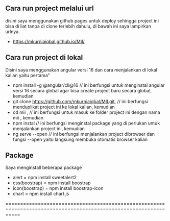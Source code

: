 ## Cara run project melalui url
disini saya menggunakan github pages untuk deploy sehingga project ini bisa di liat tanpa di clone terlebih dahulu, di bawah ini saya lampirkan urlnya.
- https://mkurniaiqbal.github.io/MII/

## Cara run project di lokal
Disini saya menggunakan angular versi 16
dan cara menjalankan di lokal kalian yaitu pertama"
- npm install -g @angular/cli@16 // ini berfungsi untuk menginstal angular versi 16 secara global agar bisa create project baru secara global, kemudian
- git clone https://github.com/mkurniaiqbal/MII.git, // ini berfungsi menduplikat project ini ke lokal kalian, kemudian
- cd mii , // ini berfungsi untuk masuk ke folder project ini dengan nama mii , kemudian
- npm instal // ini berfungsi menginstal package yang di perlukan untuk menjalankan project ini, kemudian
- ng serve --open // ini berfungsi menjalankan project dibrowser dan fungsi --open yaitu langsung membuka otomatis browser kalian

## Package
Saya menginstall beberapa package
 - alert = npm install sweetalert2
 - css(boostrap) = npm install boostrap
 - icon(boostrap) = npm install boostrap-icon
 - chart = npm install chart.js

=================================================================================================================

